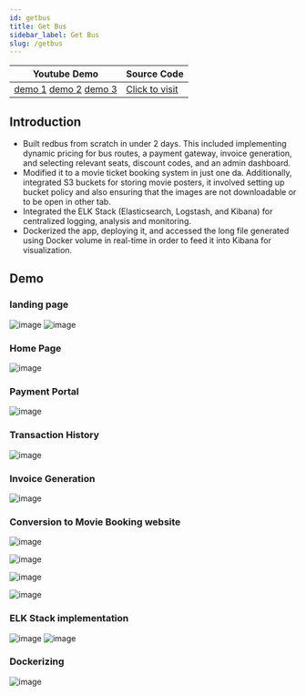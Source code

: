 ```yaml
---
id: getbus
title: Get Bus
sidebar_label: Get Bus
slug: /getbus
---
```


| Youtube Demo | Source Code |
| ------ | ----------- |
| [demo 1](https://youtu.be/FmmL6TiGO_8) [demo 2](https://youtu.be/ioOiUv6pdDw) [demo 3](https://youtu.be/PL2Y8tiSb9M) |  [Click to visit](https://github.com/kdsinghcoder/getbus) |

## Introduction

* Built redbus from scratch in under 2 days. This included implementing dynamic pricing for bus routes, a payment gateway, invoice generation, and selecting relevant seats, discount codes, and an admin dashboard.
* Modified it to a movie ticket booking system in just one da. Additionally, integrated S3 buckets for storing movie posters, it involved setting up bucket policy and also ensuring that the images are not downloadable or to be open in other tab.
* Integrated the ELK Stack (Elasticsearch, Logstash, and Kibana) for centralized logging, analysis and monitoring.
* Dockerized the app, deploying it, and accessed the long file generated using Docker volume in real-time in order to feed it into Kibana for visualization.

## Demo

### landing page
![image](https://i.imgur.com/mAoxRub.png)
![image](https://i.imgur.com/UJvaHsM.png)

### Home Page
![image](https://i.imgur.com/3kGOwuw.png)

### Payment Portal
![image](https://i.imgur.com/pfyrvK2.png)

### Transaction History
![image](https://i.imgur.com/XPQksPl.png)

### Invoice Generation
![image](https://i.imgur.com/X8MocRC.png)

### Conversion to Movie Booking website
![image](https://i.imgur.com/IDfJKFY.png)

![image](https://i.imgur.com/Ep44xrt.png)

![image](https://i.imgur.com/QKVfxb4.png)

![image](https://i.imgur.com/qhrbbP5.png)

### ELK Stack implementation
![image](https://i.imgur.com/TjPTUAM.png)
![image](https://i.imgur.com/9JCj6qX.png)

### Dockerizing
![image](https://i.imgur.com/lullAnN.png)

